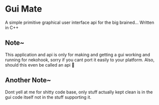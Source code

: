 # Gui Mate
A simple primitive graphical user interface api for the big brained...
Written in C++

## Note~
This application and api is only for making and getting a gui working and running for nekohook, sorry if you cant port it easily to your platform.
Also, should this even be called an api :thinking:

## Another Note~
Dont yell at me for shitty code base, only stuff actually kept clean is in the gui code itself not in the stuff supporting it.
